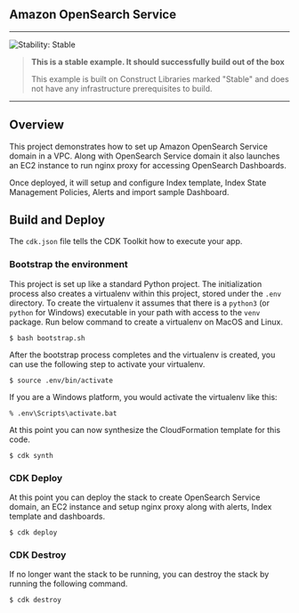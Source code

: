 Amazon OpenSearch Service
---

<!--BEGIN STABILITY BANNER-->
---

![Stability: Stable](https://img.shields.io/badge/stability-Stable-success.svg?style=for-the-badge)

> **This is a stable example. It should successfully build out of the box**
>
> This example is built on Construct Libraries marked "Stable" and does not have any infrastructure prerequisites to build.
---
<!--END STABILITY BANNER-->


## Overview

This project demonstrates how to set up Amazon OpenSearch Service domain in a VPC. Along with OpenSearch Service domain it also launches an EC2 instance to run nginx proxy for accessing OpenSearch Dashboards.

Once deployed, it will setup and configure Index template, Index State Management Policies, Alerts and import sample Dashboard.


## Build and Deploy

The `cdk.json` file tells the CDK Toolkit how to execute your app.


### Bootstrap the environment

This project is set up like a standard Python project. The initialization process also creates a virtualenv within this
project, stored under the `.env` directory. To create the virtualenv it assumes that there is a `python3` (or `python`
for Windows) executable in your path with access to the `venv` package.
Run below command to create a virtualenv on MacOS and Linux.

```
$ bash bootstrap.sh
```

After the bootstrap process completes and the virtualenv is created, you can use the following step to activate your virtualenv.

```
$ source .env/bin/activate
```

If you are a Windows platform, you would activate the virtualenv like this:

```
% .env\Scripts\activate.bat
```

At this point you can now synthesize the CloudFormation template for this code.

```
$ cdk synth
```

### CDK Deploy

At this point you can deploy the stack to create OpenSearch Service domain, an EC2 instance and setup nginx proxy along with alerts, Index template and dashboards.

```
$ cdk deploy
```

### CDK Destroy

If no longer want the stack to be running, you can destroy the stack by running the following command.

```
$ cdk destroy
```


